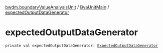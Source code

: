 [bwdm.boundaryValueAnalysisUnit](../index.md) / [BvaUnitMain](index.md) / [expectedOutputDataGenerator](./expected-output-data-generator.md)

# expectedOutputDataGenerator

`private val expectedOutputDataGenerator: `[`ExpectedOutputDataGenerator`](../-expected-output-data-generator/index.md)